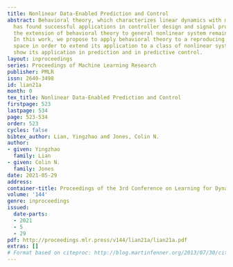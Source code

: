 ```yaml
---
title: Nonlinear Data-Enabled Prediction and Control
abstract: Behavioral theory, which characterizes linear dynamics with measured trajectories,
  has found successful applications in controller design and signal processing. However,
  the extension of behavioral theory to general nonlinear system remains an open question.
  In this work, we propose to apply behavioral theory to a reproducing kernel Hilbert
  space in order to extend its application to a class of nonlinear systems and we
  show its application in prediction and in predictive control.
layout: inproceedings
series: Proceedings of Machine Learning Research
publisher: PMLR
issn: 2640-3498
id: lian21a
month: 0
tex_title: Nonlinear Data-Enabled Prediction and Control
firstpage: 523
lastpage: 534
page: 523-534
order: 523
cycles: false
bibtex_author: Lian, Yingzhao and Jones, Colin N.
author:
- given: Yingzhao
  family: Lian
- given: Colin N.
  family: Jones
date: 2021-05-29
address:
container-title: Proceedings of the 3rd Conference on Learning for Dynamics and Control
volume: '144'
genre: inproceedings
issued:
  date-parts:
  - 2021
  - 5
  - 29
pdf: http://proceedings.mlr.press/v144/lian21a/lian21a.pdf
extras: []
# Format based on citeproc: http://blog.martinfenner.org/2013/07/30/citeproc-yaml-for-bibliographies/
---
```

